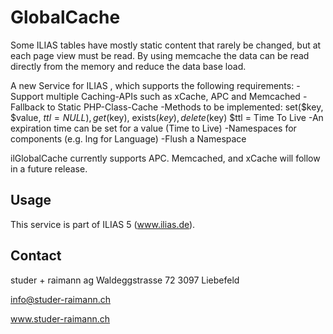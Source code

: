 GlobalCache
===========
Some ILIAS tables have mostly static content that rarely be changed, but at each page view must be read.
By using memcache the data can be read directly from the memory and reduce the data base load.

A new Service for ILIAS , which supports the following requirements:
-Support multiple Caching-APIs such as xCache, APC and Memcached
-Fallback to Static PHP-Class-Cache
-Methods to be implemented: set($key, $value, $ttl = NULL), get($key), exists($key), delete($key) $ttl = Time To Live
-An expiration time can be set for a value (Time to Live)
-Namespaces for components (e.g. lng for Language)
-Flush a Namespace

ilGlobalCache currently supports APC. Memcached, and xCache will follow in a future release.

Usage
-----
This service is part of ILIAS 5 (www.ilias.de).

Contact
----
studer + raimann ag
Waldeggstrasse 72
3097 Liebefeld

info@studer-raimann.ch

www.studer-raimann.ch
